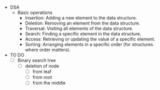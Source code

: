 - DSA
  - Basic operations
    - Insertion: Adding a new element to the data structure.
    - Deletion: Removing an element from the data structure.
    - Traversal: Visiting all elements of the data structure.
    - Search: Finding a specific element in the data structure.
    - Access: Retrieving or updating the value of a specific element.
    - Sorting: Arranging elements in a specific order (for structures where order matters).
- TO DO
  - [ ] Binary search tree
    - [ ] deletion of node
      - [ ] from leaf
      - [ ] from root
      - [ ] from the middle
